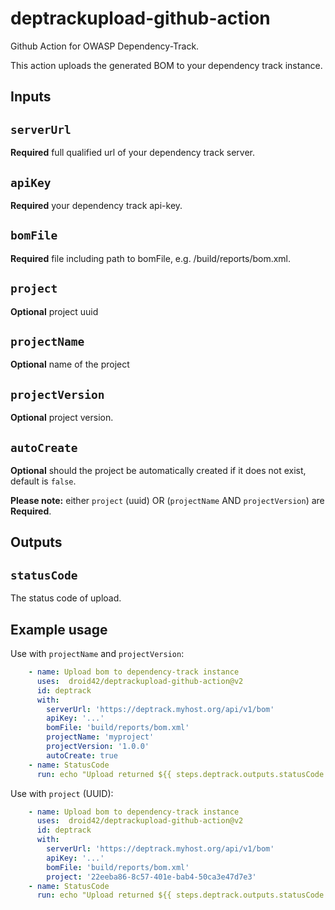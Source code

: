 # deptrackupload-github-action

Github Action for OWASP Dependency-Track.

This action uploads the generated BOM to your dependency track instance.

## Inputs

## `serverUrl`

**Required** full qualified url of your dependency track server.

## `apiKey`

**Required** your dependency track api-key.

## `bomFile`

**Required** file including path to bomFile, e.g. /build/reports/bom.xml.

## `project`

**Optional** project uuid

## `projectName`

**Optional** name of the project

## `projectVersion`

**Optional** project version.

## `autoCreate`

**Optional** should the project be automatically created if it does not exist, default is `false`.



**Please note:** either `project` (uuid) OR (`projectName` AND `projectVersion`) are **Required**.



## Outputs

## `statusCode`

The status code of upload.


## Example usage

Use with `projectName` and `projectVersion`:

```yaml
    - name: Upload bom to dependency-track instance
      uses:  droid42/deptrackupload-github-action@v2
      id: deptrack
      with:
        serverUrl: 'https://deptrack.myhost.org/api/v1/bom'
        apiKey: '...'
        bomFile: 'build/reports/bom.xml'
        projectName: 'myproject'
        projectVersion: '1.0.0'
        autoCreate: true
    - name: StatusCode
      run: echo "Upload returned ${{ steps.deptrack.outputs.statusCode }}"
```

Use with `project` (UUID):

```yaml
    - name: Upload bom to dependency-track instance
      uses:  droid42/deptrackupload-github-action@v2
      id: deptrack
      with:
        serverUrl: 'https://deptrack.myhost.org/api/v1/bom'
        apiKey: '...'
        bomFile: 'build/reports/bom.xml'
        project: '22eeba86-8c57-401e-bab4-50ca3e47d7e3'
    - name: StatusCode
      run: echo "Upload returned ${{ steps.deptrack.outputs.statusCode }}"
```
